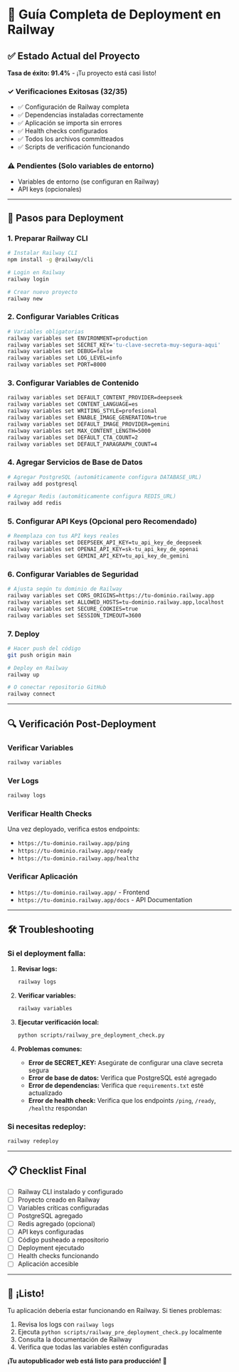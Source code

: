 # 🚀 Guía Completa de Deployment en Railway

## ✅ Estado Actual del Proyecto

**Tasa de éxito: 91.4%** - ¡Tu proyecto está casi listo!

### ✓ Verificaciones Exitosas (32/35)
- ✅ Configuración de Railway completa
- ✅ Dependencias instaladas correctamente
- ✅ Aplicación se importa sin errores
- ✅ Health checks configurados
- ✅ Todos los archivos committeados
- ✅ Scripts de verificación funcionando

### ⚠️ Pendientes (Solo variables de entorno)
- Variables de entorno (se configuran en Railway)
- API keys (opcionales)

---

## 🎯 Pasos para Deployment

### 1. Preparar Railway CLI
```bash
# Instalar Railway CLI
npm install -g @railway/cli

# Login en Railway
railway login

# Crear nuevo proyecto
railway new
```

### 2. Configurar Variables Críticas
```bash
# Variables obligatorias
railway variables set ENVIRONMENT=production
railway variables set SECRET_KEY='tu-clave-secreta-muy-segura-aqui'
railway variables set DEBUG=false
railway variables set LOG_LEVEL=info
railway variables set PORT=8000
```

### 3. Configurar Variables de Contenido
```bash
railway variables set DEFAULT_CONTENT_PROVIDER=deepseek
railway variables set CONTENT_LANGUAGE=es
railway variables set WRITING_STYLE=profesional
railway variables set ENABLE_IMAGE_GENERATION=true
railway variables set DEFAULT_IMAGE_PROVIDER=gemini
railway variables set MAX_CONTENT_LENGTH=5000
railway variables set DEFAULT_CTA_COUNT=2
railway variables set DEFAULT_PARAGRAPH_COUNT=4
```

### 4. Agregar Servicios de Base de Datos
```bash
# Agregar PostgreSQL (automáticamente configura DATABASE_URL)
railway add postgresql

# Agregar Redis (automáticamente configura REDIS_URL)
railway add redis
```

### 5. Configurar API Keys (Opcional pero Recomendado)
```bash
# Reemplaza con tus API keys reales
railway variables set DEEPSEEK_API_KEY=tu_api_key_de_deepseek
railway variables set OPENAI_API_KEY=sk-tu_api_key_de_openai
railway variables set GEMINI_API_KEY=tu_api_key_de_gemini
```

### 6. Configurar Variables de Seguridad
```bash
# Ajusta según tu dominio de Railway
railway variables set CORS_ORIGINS=https://tu-dominio.railway.app
railway variables set ALLOWED_HOSTS=tu-dominio.railway.app,localhost
railway variables set SECURE_COOKIES=true
railway variables set SESSION_TIMEOUT=3600
```

### 7. Deploy
```bash
# Hacer push del código
git push origin main

# Deploy en Railway
railway up

# O conectar repositorio GitHub
railway connect
```

---

## 🔍 Verificación Post-Deployment

### Verificar Variables
```bash
railway variables
```

### Ver Logs
```bash
railway logs
```

### Verificar Health Checks
Una vez deployado, verifica estos endpoints:
- `https://tu-dominio.railway.app/ping`
- `https://tu-dominio.railway.app/ready`
- `https://tu-dominio.railway.app/healthz`

### Verificar Aplicación
- `https://tu-dominio.railway.app/` - Frontend
- `https://tu-dominio.railway.app/docs` - API Documentation

---

## 🛠️ Troubleshooting

### Si el deployment falla:

1. **Revisar logs:**
   ```bash
   railway logs
   ```

2. **Verificar variables:**
   ```bash
   railway variables
   ```

3. **Ejecutar verificación local:**
   ```bash
   python scripts/railway_pre_deployment_check.py
   ```

4. **Problemas comunes:**
   - **Error de SECRET_KEY:** Asegúrate de configurar una clave secreta segura
   - **Error de base de datos:** Verifica que PostgreSQL esté agregado
   - **Error de dependencias:** Verifica que `requirements.txt` esté actualizado
   - **Error de health check:** Verifica que los endpoints `/ping`, `/ready`, `/healthz` respondan

### Si necesitas redeploy:
```bash
railway redeploy
```

---

## 📋 Checklist Final

- [ ] Railway CLI instalado y configurado
- [ ] Proyecto creado en Railway
- [ ] Variables críticas configuradas
- [ ] PostgreSQL agregado
- [ ] Redis agregado (opcional)
- [ ] API keys configuradas
- [ ] Código pusheado a repositorio
- [ ] Deployment ejecutado
- [ ] Health checks funcionando
- [ ] Aplicación accesible

---

## 🎉 ¡Listo!

Tu aplicación debería estar funcionando en Railway. Si tienes problemas:

1. Revisa los logs con `railway logs`
2. Ejecuta `python scripts/railway_pre_deployment_check.py` localmente
3. Consulta la documentación de Railway
4. Verifica que todas las variables estén configuradas

**¡Tu autopublicador web está listo para producción!** 🚀